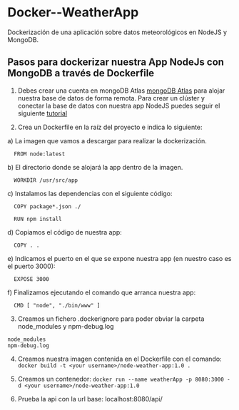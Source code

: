 # Docker--WeatherApp
Dockerización de una aplicación sobre datos meteorológicos en NodeJS y MongoDB.

## Pasos para dockerizar nuestra App NodeJs con MongoDB a través de Dockerfile

1. Debes crear una cuenta en mongoDB Atlas [mongoDB Atlas](https://www.mongodb.com/cloud/atlas) para alojar nuestra base de datos de forma remota. Para crear un clúster y conectar la base de datos con nuestra app NodeJS puedes seguir el siguiente [tutorial](https://codeforgeek.com/mongodb-atlas-node-js/)

2. Crea un Dockerfile en la raíz del proyecto e indica lo siguiente:

  a) La imagen que vamos a descargar para realizar la dockerización.
  
      FROM node:latest
     
      
  b) El directorio donde se alojará la app dentro de la imagen.
  
      WORKDIR /usr/src/app
      
  c) Instalamos las dependencias con el siguiente código:
     
      
      COPY package*.json ./
      
      RUN npm install
      
      
   d) Copiamos el código de nuestra app:
   
      COPY . .
      
   e) Indicamos el puerto en el que se expone nuestra app (en nuestro caso es el puerto 3000):
   
      EXPOSE 3000
   f) Finalizamos ejecutando el comando que arranca nuestra app:
   
      CMD [ "node", "./bin/www" ]
      
3. Creamos un fichero .dockerignore para poder obviar la carpeta node_modules y npm-debug.log
  ```
  node_modules
  npm-debug.log
  ```
  
 4. Creamos nuestra imagen contenida en el Dockerfile con el comando:
 `docker build -t <your username>/node-weather-app:1.0 .`
 
 5. Creamos un contenedor:
 `docker run --name weatherApp -p 8080:3000 -d <your username>/node-weather-app:1.0`
 
 6. Prueba la api con la url base: localhost:8080/api/
